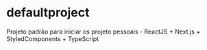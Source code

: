 # defaultproject
Projeto padrão para iniciar os projeto pessoais - ReactJS + Next.js + StyledComponents + TypeScript

